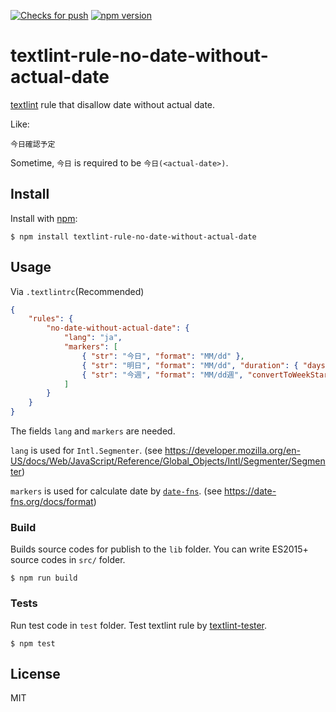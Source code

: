 [![Checks for push](https://github.com/Omochice/textlint-rule-no-date-without-actual-date/actions/workflows/push.yaml/badge.svg)](https://github.com/Omochice/textlint-rule-no-date-without-actual-date/actions/workflows/push.yaml)
[![npm version](https://flat.badgen.net/npm/v/textlint-rule-no-date-without-actual-date?color=yellow)](https://npmjs.com/package/textlint-rule-no-date-without-actual-date)

# textlint-rule-no-date-without-actual-date

[textlint](https://github.com/textlint/textlint) rule that disallow date without actual date.

Like:

```
今日確認予定
```

Sometime, `今日` is required to be `今日(<actual-date>)`.


## Install

Install with [npm](https://www.npmjs.com/):

```console
$ npm install textlint-rule-no-date-without-actual-date
```

## Usage

Via `.textlintrc`(Recommended)

```json
{
    "rules": {
        "no-date-without-actual-date": {
            "lang": "ja",
            "markers": [
                { "str": "今日", "format": "MM/dd" },
                { "str": "明日", "format": "MM/dd", "duration": { "days": 1 } },
                { "str": "今週", "format": "MM/dd週", "convertToWeekStart": true }
            ]
        }
    }
}
```

The fields `lang` and `markers` are needed.

`lang` is used for `Intl.Segmenter`. (see https://developer.mozilla.org/en-US/docs/Web/JavaScript/Reference/Global_Objects/Intl/Segmenter/Segmenter)

`markers` is used for calculate date by [`date-fns`](https://github.com/date-fns/date-fns). (see https://date-fns.org/docs/format)

### Build

Builds source codes for publish to the `lib` folder.
You can write ES2015+ source codes in `src/` folder.

```console
$ npm run build
```

### Tests

Run test code in `test` folder.
Test textlint rule by [textlint-tester](https://github.com/textlint/textlint-tester).

```console
$ npm test
```

## License

MIT
